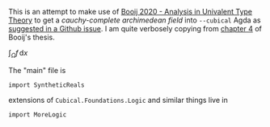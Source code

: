 

This is an attempt to make use of [Booij 2020 - Analysis in Univalent Type Theory](https://abooij.blogspot.com/p/phd-thesis.html) to get a _cauchy-complete archimedean field_ into `--cubical` Agda as [suggested in a Github issue](https://github.com/agda/cubical/issues/286). I am quite verbosely copying from [chapter 4](chapter-4-1.md) of Booij's thesis.

$\int_\Omega f\,\mathrm{d}x$


<!--

Bonus trick: to hide an Agda code block, just put it between html comments

```
{-# OPTIONS --cubical --no-import-sorts --allow-unsolved-metas #-}
-- need --allow-unsolved-metas for generating html
--   see https://github.com/agda/agda/issues/3642
```

-->

The "main" file is 


```
import SyntheticReals
```

extensions of `Cubical.Foundations.Logic` and similar things live in

```
import MoreLogic
```
